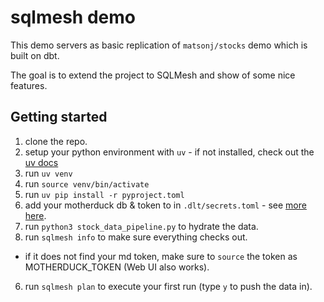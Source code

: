 # sqlmesh demo

This demo servers as basic replication of `matsonj/stocks` demo which is built on dbt.

The goal is to extend the project to SQLMesh and show of some nice features.

## Getting started

1. clone the repo.
2. setup your python environment with `uv` - if not installed, check out the [uv docs](https://docs.astral.sh/uv/getting-started/installation/)
  1. run `uv venv`
  2. run `source venv/bin/activate`
  3. run `uv pip install -r pyproject.toml`
3. add your motherduck db & token to in `.dlt/secrets.toml` - see [more here](https://dlthub.com/docs/dlt-ecosystem/destinations/motherduck#setup-guide).
4. run `python3 stock_data_pipeline.py` to hydrate the data.
5. run `sqlmesh info` to make sure everything checks out.
 - if it does not find your md token, make sure to `source` the token as MOTHERDUCK_TOKEN (Web UI also works).
6. run `sqlmesh plan` to execute your first run (type `y` to push the data in).

